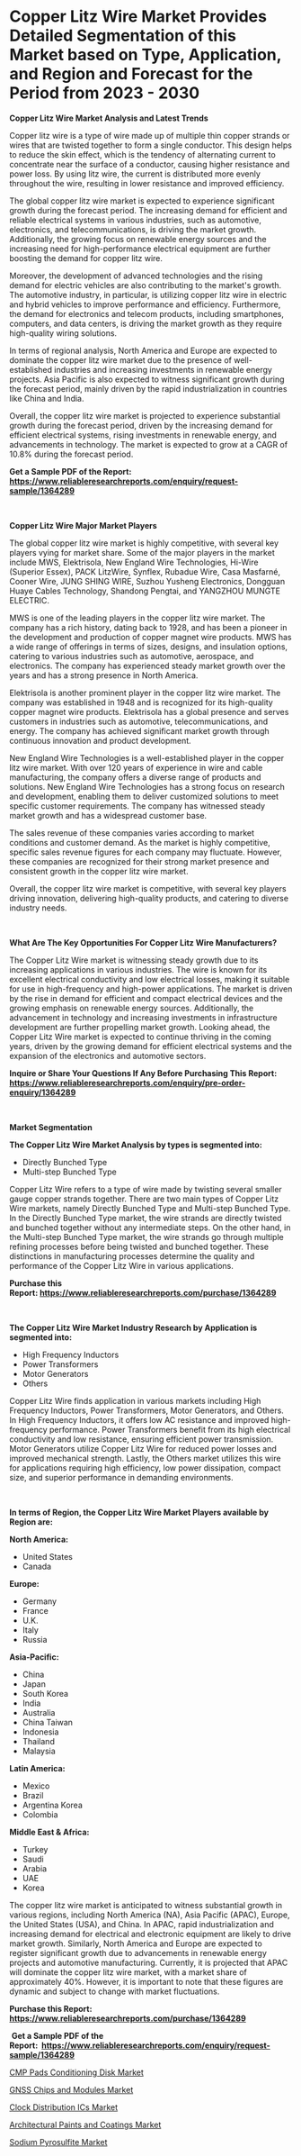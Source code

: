 <p><h1>Copper Litz Wire Market Provides Detailed Segmentation of this Market based on Type, Application, and Region and Forecast for the Period from 2023 - 2030</h1></p><p><strong>Copper Litz Wire Market Analysis and Latest Trends</strong></p>
<p><p>Copper litz wire is a type of wire made up of multiple thin copper strands or wires that are twisted together to form a single conductor. This design helps to reduce the skin effect, which is the tendency of alternating current to concentrate near the surface of a conductor, causing higher resistance and power loss. By using litz wire, the current is distributed more evenly throughout the wire, resulting in lower resistance and improved efficiency.</p><p>The global copper litz wire market is expected to experience significant growth during the forecast period. The increasing demand for efficient and reliable electrical systems in various industries, such as automotive, electronics, and telecommunications, is driving the market growth. Additionally, the growing focus on renewable energy sources and the increasing need for high-performance electrical equipment are further boosting the demand for copper litz wire.</p><p>Moreover, the development of advanced technologies and the rising demand for electric vehicles are also contributing to the market's growth. The automotive industry, in particular, is utilizing copper litz wire in electric and hybrid vehicles to improve performance and efficiency. Furthermore, the demand for electronics and telecom products, including smartphones, computers, and data centers, is driving the market growth as they require high-quality wiring solutions.</p><p>In terms of regional analysis, North America and Europe are expected to dominate the copper litz wire market due to the presence of well-established industries and increasing investments in renewable energy projects. Asia Pacific is also expected to witness significant growth during the forecast period, mainly driven by the rapid industrialization in countries like China and India.</p><p>Overall, the copper litz wire market is projected to experience substantial growth during the forecast period, driven by the increasing demand for efficient electrical systems, rising investments in renewable energy, and advancements in technology. The market is expected to grow at a CAGR of 10.8% during the forecast period.</p></p>
<p><strong>Get a Sample PDF of the Report:&nbsp; <a href="https://www.reliableresearchreports.com/enquiry/request-sample/1364289">https://www.reliableresearchreports.com/enquiry/request-sample/1364289</a></strong></p>
<p>&nbsp;</p>
<p><strong>Copper Litz Wire Major Market Players</strong></p>
<p><p>The global copper litz wire market is highly competitive, with several key players vying for market share. Some of the major players in the market include MWS, Elektrisola, New England Wire Technologies, Hi-Wire (Superior Essex), PACK LitzWire, Synflex, Rubadue Wire, Casa Masfarné, Cooner Wire, JUNG SHING WIRE, Suzhou Yusheng Electronics, Dongguan Huaye Cables Technology, Shandong Pengtai, and YANGZHOU MUNGTE ELECTRIC.</p><p>MWS is one of the leading players in the copper litz wire market. The company has a rich history, dating back to 1928, and has been a pioneer in the development and production of copper magnet wire products. MWS has a wide range of offerings in terms of sizes, designs, and insulation options, catering to various industries such as automotive, aerospace, and electronics. The company has experienced steady market growth over the years and has a strong presence in North America.</p><p>Elektrisola is another prominent player in the copper litz wire market. The company was established in 1948 and is recognized for its high-quality copper magnet wire products. Elektrisola has a global presence and serves customers in industries such as automotive, telecommunications, and energy. The company has achieved significant market growth through continuous innovation and product development.</p><p>New England Wire Technologies is a well-established player in the copper litz wire market. With over 120 years of experience in wire and cable manufacturing, the company offers a diverse range of products and solutions. New England Wire Technologies has a strong focus on research and development, enabling them to deliver customized solutions to meet specific customer requirements. The company has witnessed steady market growth and has a widespread customer base.</p><p>The sales revenue of these companies varies according to market conditions and customer demand. As the market is highly competitive, specific sales revenue figures for each company may fluctuate. However, these companies are recognized for their strong market presence and consistent growth in the copper litz wire market.</p><p>Overall, the copper litz wire market is competitive, with several key players driving innovation, delivering high-quality products, and catering to diverse industry needs.</p></p>
<p>&nbsp;</p>
<p><strong>What Are The Key Opportunities For Copper Litz Wire Manufacturers?</strong></p>
<p><p>The Copper Litz Wire market is witnessing steady growth due to its increasing applications in various industries. The wire is known for its excellent electrical conductivity and low electrical losses, making it suitable for use in high-frequency and high-power applications. The market is driven by the rise in demand for efficient and compact electrical devices and the growing emphasis on renewable energy sources. Additionally, the advancement in technology and increasing investments in infrastructure development are further propelling market growth. Looking ahead, the Copper Litz Wire market is expected to continue thriving in the coming years, driven by the growing demand for efficient electrical systems and the expansion of the electronics and automotive sectors.</p></p>
<p><strong>Inquire or Share Your Questions If Any Before Purchasing This Report: <a href="https://www.reliableresearchreports.com/enquiry/pre-order-enquiry/1364289">https://www.reliableresearchreports.com/enquiry/pre-order-enquiry/1364289</a></strong></p>
<p>&nbsp;</p>
<p><strong>Market Segmentation</strong></p>
<p><strong>The Copper Litz Wire Market Analysis by types is segmented into:</strong></p>
<p><ul><li>Directly Bunched Type</li><li>Multi-step Bunched Type</li></ul></p>
<p><p>Copper Litz Wire refers to a type of wire made by twisting several smaller gauge copper strands together. There are two main types of Copper Litz Wire markets, namely Directly Bunched Type and Multi-step Bunched Type. In the Directly Bunched Type market, the wire strands are directly twisted and bunched together without any intermediate steps. On the other hand, in the Multi-step Bunched Type market, the wire strands go through multiple refining processes before being twisted and bunched together. These distinctions in manufacturing processes determine the quality and performance of the Copper Litz Wire in various applications.</p></p>
<p><strong>Purchase this Report:&nbsp;<a href="https://www.reliableresearchreports.com/purchase/1364289">https://www.reliableresearchreports.com/purchase/1364289</a></strong></p>
<p>&nbsp;</p>
<p><strong>The Copper Litz Wire Market Industry Research by Application is segmented into:</strong></p>
<p><ul><li>High Frequency Inductors</li><li>Power Transformers</li><li>Motor Generators</li><li>Others</li></ul></p>
<p><p>Copper Litz Wire finds application in various markets including High Frequency Inductors, Power Transformers, Motor Generators, and Others. In High Frequency Inductors, it offers low AC resistance and improved high-frequency performance. Power Transformers benefit from its high electrical conductivity and low resistance, ensuring efficient power transmission. Motor Generators utilize Copper Litz Wire for reduced power losses and improved mechanical strength. Lastly, the Others market utilizes this wire for applications requiring high efficiency, low power dissipation, compact size, and superior performance in demanding environments.</p></p>
<p>&nbsp;</p>
<p><strong>In terms of Region, the Copper Litz Wire Market Players available by Region are:</strong></p>
<p>
    <p> <strong> North America: </strong>
        <ul>
            <li>United States</li>
            <li>Canada</li>
        </ul>
        </p> 
    <p> <strong> Europe: </strong>
        <ul>
            <li>Germany</li>
            <li>France</li>
            <li>U.K.</li>
            <li>Italy</li>
            <li>Russia</li>
        </ul>
        </p> 
    <p> <strong> Asia-Pacific: </strong>
        <ul>
            <li>China</li>
            <li>Japan</li>
            <li>South Korea</li>
            <li>India</li>
            <li>Australia</li>
            <li>China Taiwan</li>
            <li>Indonesia</li>
            <li>Thailand</li>
            <li>Malaysia</li>
        </ul>
        </p> 
    <p> <strong> Latin America: </strong>
        <ul>
            <li>Mexico</li>
            <li>Brazil</li>
            <li>Argentina Korea</li>
            <li>Colombia</li>
        </ul>
        </p> 
    <p> <strong> Middle East & Africa: </strong>
        <ul>
            <li>Turkey</li>
            <li>Saudi</li>
            <li>Arabia</li>
            <li>UAE</li>
            <li>Korea</li>
        </ul>
    </p>
    </p>
<p><p>The copper litz wire market is anticipated to witness substantial growth in various regions, including North America (NA), Asia Pacific (APAC), Europe, the United States (USA), and China. In APAC, rapid industrialization and increasing demand for electrical and electronic equipment are likely to drive market growth. Similarly, North America and Europe are expected to register significant growth due to advancements in renewable energy projects and automotive manufacturing. Currently, it is projected that APAC will dominate the copper litz wire market, with a market share of approximately 40%. However, it is important to note that these figures are dynamic and subject to change with market fluctuations.</p></p>
<p><strong>Purchase this Report: <a href="https://www.reliableresearchreports.com/purchase/1364289">https://www.reliableresearchreports.com/purchase/1364289</a></strong></p>
<p>&nbsp;<strong>Get a Sample PDF of the Report:&nbsp;&nbsp;<a href="https://www.reliableresearchreports.com/enquiry/request-sample/1364289">https://www.reliableresearchreports.com/enquiry/request-sample/1364289</a></strong></p>
<p><strong></strong></p>
<p><p><a href="https://medium.com/@patriciaday39/cmp-pads-conditioning-disk-market-size-and-market-trends-complete-industry-overview-2023-to-2030-841d152c7d30">CMP Pads Conditioning Disk Market</a></p><p><a href="https://medium.com/@angelageorge32/gnss-chips-and-modules-market-trends-and-market-analysis-forecasted-for-period-2023-2030-fd404d8258b0">GNSS Chips and Modules Market</a></p><p><a href="https://medium.com/@kennethjensen27/clock-distribution-ics-market-the-key-to-successful-business-strategy-forecast-till-2030-1aa7a4bc17d8">Clock Distribution ICs Market</a></p><p><a href="https://github.com/zebdakicsin/Market-Research-Report-List-1/blob/main/architectural-paints-and-coatings-market.md">Architectural Paints and Coatings Market</a></p><p><a href="https://github.com/Krish2023na/Market-Research-Report-List-1/blob/main/sodium-pyrosulfite-market.md">Sodium Pyrosulfite Market</a></p></p>